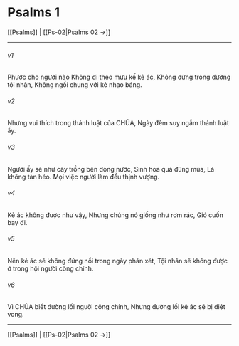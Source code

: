 # Psalms 1

[[Psalms]] | [[Ps-02|Psalms 02 →]]
***



###### v1 
Phước cho người nào Không đi theo mưu kế kẻ ác, Không đứng trong đường tội nhân, Không ngồi chung với kẻ nhạo báng. 

###### v2 
Nhưng vui thích trong thánh luật của CHÚA, Ngày đêm suy ngẫm thánh luật ấy. 

###### v3 
Người ấy sẽ như cây trồng bên dòng nước, Sinh hoa quả đúng mùa, Lá không tàn héo. Mọi việc người làm đều thịnh vượng. 

###### v4 
Kẻ ác không được như vậy, Nhưng chúng nó giống như rơm rác, Gió cuốn bay đi. 

###### v5 
Nên kẻ ác sẽ không đứng nổi trong ngày phán xét, Tội nhân sẽ không được ở trong hội người công chính. 

###### v6 
Vì CHÚA biết đường lối người công chính, Nhưng đường lối kẻ ác sẽ bị diệt vong.

***
[[Psalms]] | [[Ps-02|Psalms 02 →]]
